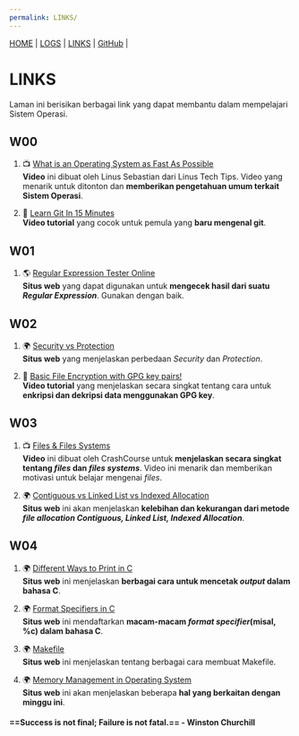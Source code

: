 ```yaml
---
permalink: LINKS/
---
```


[HOME](https://vwjaya32.github.io/os222/) | [LOGS](TXT/mylog.txt) | [LINKS](https://vwjaya32.github.io/os222/LINKS/) |  [GitHub](https://github.com/vwjaya32/os222/) | 

# LINKS

Laman ini berisikan berbagai link yang dapat membantu dalam mempelajari Sistem Operasi.  

## W00
1. 📺 [What is an Operating System as Fast As Possible](https://youtu.be/pVzRTmdd9j0)<br>
**Video** ini dibuat oleh Linus Sebastian dari Linus Tech Tips. 
Video yang menarik untuk ditonton dan **memberikan pengetahuan umum terkait Sistem Operasi**.

2. 📼 [Learn Git In 15 Minutes](https://youtu.be/USjZcfj8yxE)<br>
**Video tutorial** yang cocok untuk pemula yang **baru mengenal git**.  

## W01
1. 🌎 [Regular Expression Tester Online](https://regexr.com/3cr6f)<br>
**Situs web** yang dapat digunakan untuk **mengecek hasil dari suatu _Regular Expression_**. Gunakan dengan baik.  

## W02
1. 🌍 [Security vs Protection](https://www.geeksforgeeks.org/difference-between-security-and-protection/)<br>
**Situs web** yang menjelaskan perbedaan _Security_ dan _Protection_.  

2. 📼 [Basic File Encryption with GPG key pairs!](https://www.youtube.com/watch?v=DMGIlj7u7Eo)<br>
**Video tutorial** yang menjelaskan secara singkat tentang cara untuk **enkripsi dan dekripsi data menggunakan GPG key**.  

## W03
1. 📺 [Files & Files Systems](https://youtu.be/KN8YgJnShPM)<br>
**Video** ini dibuat oleh CrashCourse untuk **menjelaskan secara singkat tentang _files_ dan _files systems_**.
Video ini menarik dan memberikan motivasi untuk belajar mengenai _files_.  

2. 🌍 [Contiguous vs Linked List vs Indexed Allocation](https://www.geeksforgeeks.org/file-allocation-methods/)<br>
**Situs web** ini akan menjelaskan **kelebihan dan kekurangan dari metode _file allocation Contiguous, Linked List, Indexed Allocation_**.  

## W04
1. 🌍 [Different Ways to Print in C](https://iq.opengenus.org/different-ways-to-print-in-c/)<br>
**Situs web** ini menjelaskan **berbagai cara untuk mencetak _output_ dalam bahasa C**.  
 
2. 🌍 [Format Specifiers in C](https://www.freecodecamp.org/news/format-specifiers-in-c/)<br>
**Situs web** ini mendaftarkan **macam-macam _format specifier_(misal, %c) dalam bahasa C**.  

3. 🌍 [Makefile](https://www.cs.colby.edu/maxwell/courses/tutorials/maketutor/)<br>
**Situs web** ini menjelaskan tentang berbagai cara membuat Makefile.  

4. 🌍 [Memory Management in Operating System](https://www.geeksforgeeks.org/memory-management-in-operating-system/)<br>
**Situs web** ini akan menjelaskan beberapa **hal yang berkaitan dengan minggu ini**.  

#### ==Success is not final; Failure is not fatal.== - Winston Churchill
